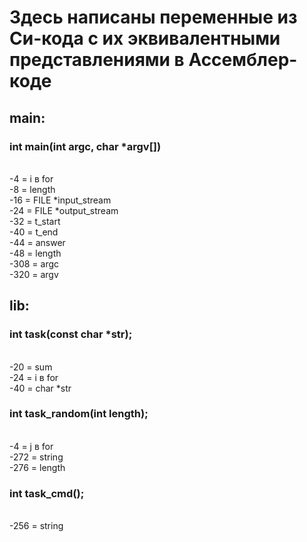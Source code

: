 # Здесь написаны переменные из Си-кода с их эквивалентными представлениями в Ассемблер-коде 

## __main__:
### int main(int argc, char *argv[])
<br> -4 = i в for 
<br> -8 = length
<br> -16 = FILE *input_stream
<br> -24 = FILE *output_stream
<br> -32 = t_start
<br> -40 = t_end
<br> -44 = answer
<br> -48 = length
<br> -308 = argc
<br> -320 = argv


## __lib__:
### int task(const char *str);
<br> -20 = sum
<br> -24 = i в for 
<br> -40 = char *str

### int task_random(int length);
<br> -4 = j в for 
<br> -272 = string
<br> -276 = length

### int task_cmd();
<br> -256 = string
